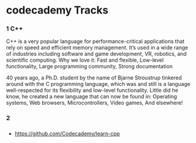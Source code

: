 # codecademy Tracks



### 1 C++
C++ is a very popular language for performance-critical applications that rely on speed and efficient memory management. It’s used in a wide range of industries including software and game development, VR, robotics, and scientific computing. Why we love it: Fast and flexible, Low-level functionality, Large programming community, Strong documentation

40 years ago, a Ph.D. student by the name of Bjarne Stroustrup tinkered around with the C programming language, which was and still is a language well-respected for its flexibility and low-level functionality. Little did he know, he created a new language that can now be found in: Operating systems, Web browsers, Microcontrollers, Video games, And elsewhere!

### 2 



#####
* https://github.com/Codecademy/learn-cpp
